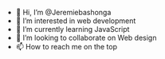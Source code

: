 - 👋 Hi, I’m @Jeremiebashonga
- 👀 I’m interested in web development 
- 🌱 I’m currently learning JavaScript 
- 💞️ I’m looking to collaborate on Web design
- 📫 How to reach me on the top

<!---
Jeremiebashonga/Jeremiebashonga is a ✨ special ✨ repository because its `README.md` (this file) appears on your GitHub profile.
You can click the Preview link to take a look at your changes.
--->
